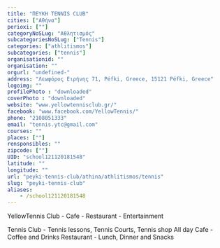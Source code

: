 ```yaml
---
title: "ΠΕΥΚΗ TENNIS CLUB"
cities: ["Αθήνα"]
perioxi: [""]
categoryNoSLug: "Αθλητισμός"
subcategoriesNoSLug: ["Tennis"]
categories: ["athlitismos"]
subcategories: ["tennis"]
organisationid: ""
organisation: ""
orgurl: "undefined-"
address: "Λεωφόρος Ειρήνης 71, Péfki, Greece, 15121 Péfki, Greece"
logoimg: ""
profilePhoto : "downloaded"
coverPhoto : "downloaded"
website: "www.yellowtennisclub.gr/"
facebook: "www.facebook.com/YellowTennis/"
phone: "2108051333"
email: "tennis.ytc@gmail.com"
courses: ""
places: [""]
rensponsibles: ""
zipcode: [""]
UID: "school121120181548"
latitude: ""
longitude: ""
url: "peyki-tennis-club/athina/athlitismos/tennis"
slug: "peyki-tennis-club"
aliases:
    - /school121120181548
---
```



YellowTennis Club - Cafe - Restaurant - Entertainment

Tennis Club - Tennis lessons, Tennis Courts, Tennis shop All day Cafe - Coffee and Drinks Restaurant - Lunch, Dinner and Snacks